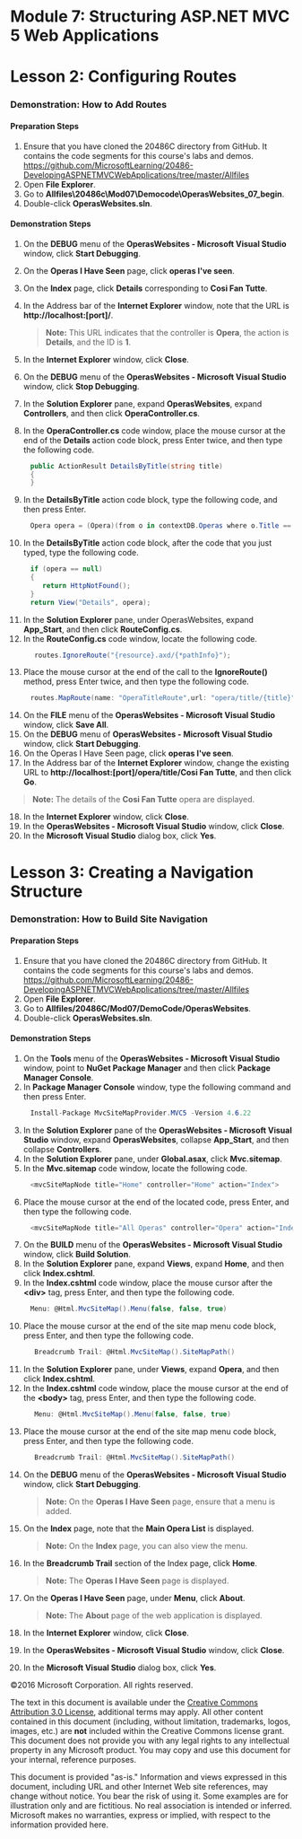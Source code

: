 ﻿# Module 7: Structuring ASP.NET MVC 5 Web Applications

# Lesson 2: Configuring Routes

### Demonstration: How to Add Routes

#### Preparation Steps

1. Ensure that you have cloned the 20486C directory from GitHub. It contains the code segments for this course's labs and demos. https://github.com/MicrosoftLearning/20486-DevelopingASPNETMVCWebApplications/tree/master/Allfiles
2. Open **File Explorer**.
3. Go to **Allfiles\20486c\Mod07\Democode\OperasWebsites_07_begin**.
4. Double-click **OperasWebsites.sln**.

#### Demonstration Steps

1. On the **DEBUG** menu of the **OperasWebsites - Microsoft Visual Studio** window, click **Start Debugging**.
2. On the **Operas I Have Seen** page, click **operas I&#39;ve seen**.
3. On the **Index** page, click **Details** corresponding to **Cosi Fan Tutte**.
4. In the Address bar of the **Internet Explorer** window, note that the URL is **http://localhost:[port]/**.

   >**Note:** This URL indicates that the controller is **Opera**, the action is **Details**, and the ID is **1**.

5. In the **Internet Explorer** window, click **Close**.
6. On the **DEBUG** menu of the **OperasWebsites - Microsoft Visual Studio** window, click **Stop Debugging**.
7. In the **Solution Explorer** pane, expand **OperasWebsites**, expand **Controllers**, and then click **OperaController.cs**.
8. In the **OperaController.cs** code window, place the mouse cursor at the end of the **Details** action code block, press Enter twice, and then type the following code.

  ```cs
       public ActionResult DetailsByTitle(string title)
       {
       }
```
9. In the **DetailsByTitle** action code block, type the following code, and then press Enter.

  ```cs
       Opera opera = (Opera)(from o in contextDB.Operas where o.Title == title select o).FirstOrDefault();      
```
10. In the **DetailsByTitle** action code block, after the code that you just typed, type the following code.

  ```cs
       if (opera == null)
       {
          return HttpNotFound();
       }
       return View("Details", opera);
```
11. In the **Solution Explorer** pane, under OperasWebsites, expand **App_Start**, and then click **RouteConfig.cs**.
12. In the **RouteConfig.cs** code window, locate the following code.

  ```cs
        routes.IgnoreRoute("{resource}.axd/{*pathInfo}");
```
13. Place the mouse cursor at the end of the call to the **IgnoreRoute()** method, press Enter twice, and then type the following code.

  ```cs
       routes.MapRoute(name: "OperaTitleRoute",url: "opera/title/{title}",defaults: new { controller = "Opera", action ="DetailsByTitle" });     
```
14. On the **FILE** menu of the **OperasWebsites - Microsoft Visual Studio** window, click **Save All**.
15. On the **DEBUG** menu of **OperasWebsites - Microsoft Visual Studio** window, click **Start Debugging**.
16. On the Operas I Have Seen page, click **operas I&#39;ve seen**.
17. In the Address bar of the **Internet Explorer** window, change the existing URL to **http://localhost:[port]/opera/title/Cosi Fan Tutte**, and then click **Go**.

   >**Note:** The details of the **Cosi Fan Tutte** opera are displayed.

18. In the **Internet Explorer** window, click **Close**.
19. In the **OperasWebsites - Microsoft Visual Studio** window, click **Close**.
20. In the **Microsoft Visual Studio** dialog box, click **Yes**.

# Lesson 3: Creating a Navigation Structure

### Demonstration: How to Build Site Navigation

#### Preparation Steps

1. Ensure that you have cloned the 20486C directory from GitHub. It contains the code segments for this course's labs and demos. https://github.com/MicrosoftLearning/20486-DevelopingASPNETMVCWebApplications/tree/master/Allfiles 
2. Open **File Explorer**.
3. Go to **Allfiles/20486C/Mod07/DemoCode/OperasWebsites**.
4. Double-click **OperasWebsites.sln**.

#### Demonstration Steps

1. On the **Tools** menu of the **OperasWebsites - Microsoft Visual Studio** window, point to **NuGet Package Manager** and then click **Package Manager Console**.
2. In **Package Manager Console** window, type the following command and then press Enter.

  ```cs
       Install-Package MvcSiteMapProvider.MVC5 -Version 4.6.22
```
3. In the **Solution Explorer** pane of the **OperasWebsites - Microsoft Visual Studio** window, expand **OperasWebsites**, collapse **App_Start**, and then collapse **Controllers**.
4. In the **Solution Explorer** pane, under **Global.asax**, click **Mvc.sitemap**.
5. In the **Mvc.sitemap** code window, locate the following code.

  ```cs
       <mvcSiteMapNode title="Home" controller="Home" action="Index">
```
6. Place the mouse cursor at the end of the located code, press Enter, and then type the following code.

  ```cs
       <mvcSiteMapNode title="All Operas" controller="Opera" action="Index" key="AllOperas" />
```
7. On the **BUILD** menu of the **OperasWebsites - Microsoft Visual Studio** window, click **Build Solution**.
8. In the **Solution Explorer** pane, expand **Views**, expand **Home**, and then click **Index.cshtml**.
9. In the **Index.cshtml** code window, place the mouse cursor after the **&lt;div&gt;** tag, press Enter, and then type the following code.

  ```cs
       Menu: @Html.MvcSiteMap().Menu(false, false, true)
```
10. Place the mouse cursor at the end of the site map menu code block, press Enter, and then type the following code.

  ```cs
        Breadcrumb Trail: @Html.MvcSiteMap().SiteMapPath()
```
11. In the **Solution Explorer** pane, under **Views**, expand **Opera**, and then click **Index.cshtml**.
12. In the **Index.cshtml** code window, place the mouse cursor at the end of the **&lt;body&gt;** tag, press Enter, and then type the following code.

  ```cs
        Menu: @Html.MvcSiteMap().Menu(false, false, true)
```
13. Place the mouse cursor at the end of the site map menu code block, press Enter, and then type the following code.

  ```cs
        Breadcrumb Trail: @Html.MvcSiteMap().SiteMapPath()
```
14. On the **DEBUG** menu of the **OperasWebsites - Microsoft Visual Studio** window, click **Start Debugging**.

    >**Note:** On the **Operas I Have Seen** page, ensure that a menu is added.

15. On the **Index** page, note that the **Main Opera List** is displayed.

    >**Note:** On the **Index** page, you can also view the menu.

16. In the **Breadcrumb Trail** section of the Index page, click **Home**.

    >**Note:** The **Operas I Have Seen** page is displayed.

17. On the **Operas I Have Seen** page, under **Menu**, click **About**.

    >**Note:** The **About** page of the web application is displayed.

18. In the **Internet Explorer** window, click **Close**.
19. In the **OperasWebsites - Microsoft Visual Studio** window, click **Close**.
20. In the **Microsoft Visual Studio** dialog box, click **Yes**.

©2016 Microsoft Corporation. All rights reserved.

The text in this document is available under the  [Creative Commons Attribution 3.0 License](https://creativecommons.org/licenses/by/3.0/legalcode), additional terms may apply. All other content contained in this document (including, without limitation, trademarks, logos, images, etc.) are  **not**  included within the Creative Commons license grant. This document does not provide you with any legal rights to any intellectual property in any Microsoft product. You may copy and use this document for your internal, reference purposes.

This document is provided &quot;as-is.&quot; Information and views expressed in this document, including URL and other Internet Web site references, may change without notice. You bear the risk of using it. Some examples are for illustration only and are fictitious. No real association is intended or inferred. Microsoft makes no warranties, express or implied, with respect to the information provided here.
